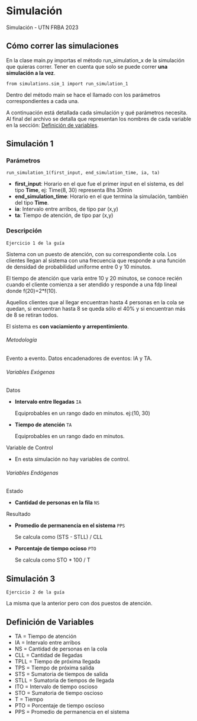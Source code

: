 # Simulación

Simulación - UTN FRBA 2023

## Cómo correr las simulaciones

En la clase main.py importas el método run_simulation_x de la simulación que quieras correr. 
Tener en cuenta que solo se puede correr **una simulación a la vez**.

``
from simulations.sim_1 import run_simulation_1
``

Dentro del método main se hace el llamado con los parámetros correspondientes a cada una.

A continuación está detallada cada simulación y qué parámetros necesita.
Al final del archivo se detalla que representan los nombres de cada variable en la sección: [Definición de variables].

## Simulación 1
### Parámetros
``
run_simulation_1(first_input, end_simulation_time, ia, ta)
``

- **first_input**: Horario en el que fue el primer input en el sistema, es del tipo **Time**, ej: Time(8, 30) representa 8hs 30min
- **end_simulation_time**: Horario en el que termina la simulación, también del tipo **Time**.
- **ia**: Intervalo entre arribos, de tipo par (x,y)
- **ta**: Tiempo de atención, de tipo par (x,y)

### Descripción
``Ejercicio 1 de la guía``

Sistema con un puesto de atención, con su correspondiente cola.
Los clientes llegan al sistema con una frecuencia que responde a una función
de densidad de probabilidad uniforme entre 0 y 10 minutos.

El tiempo de atención que varía entre 10 y 20 minutos, se conoce recién cuando el cliente
comienza a ser atendido y responde a una fdp lineal donde f(20)=2*f(10).

Aquellos clientes que al llegar encuentran hasta 4 personas en la cola se
quedan, si encuentran hasta 8 se queda sólo el 40% y si encuentran más de 8
se retiran todos.

El sistema es **con vaciamiento y arrepentimiento**.

###### Metodología
Evento a evento.
Datos encadenadores de eventos: IA y TA.

###### Variables Exógenas
Datos
- **Intervalo entre llegadas** `IA`

  Equiprobables en un rango dado en minutos. ej:(10, 30)


- **Tiempo de atención** `TA` 

  Equiprobables en un rango dado en minutos.

Variable de Control

- En esta simulación no hay variables de control. 
 
###### Variables Endógenas
Estado
- **Cantidad de personas en la fila** `NS`


Resultado
- **Promedio de permanencia en el sistema** `PPS`
  
    Se calcula como (STS - STLL) / CLL


- **Porcentaje de tiempo ocioso** `PTO`

    Se calcula como STO * 100 / T

## Simulación 3
``Ejercicio 2 de la guía``

La misma que la anterior pero con dos puestos de atención.

## Definición de Variables

- TA = Tiempo de atención
- IA = Intervalo entre arribos
- NS = Cantidad de personas en la cola
- CLL = Cantidad de llegadas
- TPLL = Tiempo de próxima llegada
- TPS = Tiempo de próxima salida
- STS = Sumatoria de tiempos de salida
- STLL = Sumatoria de tiempos de llegada
- ITO = Intervalo de tiempo oscioso
- STO = Sumatoria de tiempo oscioso
- T = Tiempo
- PTO = Porcentaje de tiempo oscioso
- PPS = Promedio de permanencia en el sistema

[Definición de variables]: https://github.com/celesfchallen/simulacion#definici%C3%B3n-de-variables